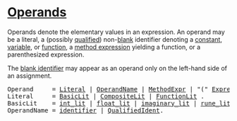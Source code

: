 # [Operands](#operands)

Operands denote the elementary values in an expression. An operand may be a literal, a (possibly [qualified](/Expressions/qualified_identifiers.html)) non-[blank](/Declarations%20and%20scope/blank_identifier.html) identifier denoting a [constant](/Declarations%20and%20scope/constant_declarations.html), [variable](/Declarations%20and%20scope/variable_declarations.html), or [function](/Declarations%20and%20scope/function_declarations.html), a [method expression](/Expressions/method_expressions.html) yielding a function, or a parenthesized expression.

The [blank identifier](/Declarations%20and%20scope/blank_identifier.html) may appear as an operand only on the left-hand side of an assignment.

<pre>
<a id="Operand">Operand</a>     = <a href="#Literal">Literal</a> | <a href="#OperandName">OperandName</a> | <a href="/Expressions/method_expressions.html#MethodExpr">MethodExpr</a> | "(" <a href="/Expressions/operators.html#Expression">Expression</a> ")" .
<a id="Literal">Literal</a>     = <a href="#BasicLit">BasicLit</a> | <a href="/Expressions/composite_literals.html#CompositeLit">CompositeLit</a> | <a href="/Expressions/function_literals.html#FunctionLit">FunctionLit</a> .
<a id="BasicLit">BasicLit</a>    = <a href="/Lexical%20elements/integer_literals.html#int_lit">int_lit</a> | <a href="/Lexical%20elements/floating-point_literals.html#float_lit">float_lit</a> | <a href="/Lexical%20elements/imaginary_literals.html#imaginary_lit">imaginary_lit</a> | <a href="/Lexical%20elements/rune_literals.html#rune_lit">rune_lit</a> | <a href="/Lexical%20elements/string_literals.html#string_lit">string_lit</a> .
<a id="OperandName">OperandName</a> = <a href="/Lexical%20elements/identifiers.html#identifier">identifier</a> | <a href="/Expressions/qualified_identifiers.html#QualifiedIdent">QualifiedIdent</a>.
</pre>
